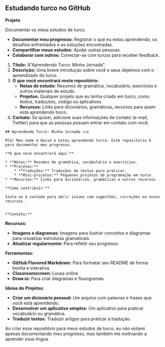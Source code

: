 ## Estudando turco no GitHub

**Projeto** 

Documentar os meus estudos de turco.

* **Documentar meu progresso:** Registrar o que eu estou aprendendo, os desafios enfrentados e as soluções encontradas.
* **Compartilhar meus estudos:** Ajudar outras pessoas.
* **Colaborar com outros:** Conectar-se com turcos para receber feedback.


1. **Título:** A"Aprendendo Turco: Minha Jornada".
2. **Descrição:** Uma breve introdução sobre você e seus objetivos com o aprendizado do turco.
3. **O que você encontrará neste repositório:**
    * **Notas de estudo:** Resumos de gramática, vocabulário, exercícios e outros materiais de estudo.
    * **Projetos:** Qualquer projeto que eu tenha criado em turco, como textos, traduções, código ou aplicativos.
    * **Recursos:** Links para dicionários, gramáticas,  recursos para quem está aprendendo turco.
4. **Contato:** Se quiser, adicione suas informações de contato (e-mail, Twitter) para que as pessoas possam entrar em contato com você.


```
## Aprendendo Turco: Minha Jornada 🇹🇷

Olá! Meu nome é Deise e estou aprendendo turco. Este repositório é para documentar meu progresso.

**O que você encontrará aqui:**

* **Notas:** Resumos de gramática, vocabulário e exercícios.
* **Projetos:** 
    * **Traduções:** Traduções de textos para praticar.
    * **Mini-projetos:** Pequenos projetos de programação em turco.
* **Recursos:** Links para dicionários, gramáticas e outros recursos .

**Como contribuir:**

Sinta-se à vontade para abrir issues com sugestões, correções ou novos recursos.


**Contato:** 
```

**Recursos:**

* **Imagens e diagramas:** Imagens para ilustrar conceitos e diagramas para visualizar estruturas gramaticais.
* **Atualizar regularmente:** Para refletir seu progresso.

**Ferramentas:**

* **GitHub Flavored Markdown:** Para formatar seu README de forma bonita e interativa.
* **Classroomscreen:** Lousa online
* **Draw.io:** Para criar diagramas e fluxogramas.

**Ideias de Projetos:**

* **Criar um dicionário pessoal:** Um arquivo com palavras e frases que você está aprendendo.
* **Desenvolver um aplicativo simples:** Um aplicativo para praticar vocabulário ou gramática.
* **Traduzir textos:** Traduzir artigos para praticar a tradução.

Ao criar esse repositório para meus estudos de turco, eu não estarei apenas documentando meu progresso, mas também me motivando a aprender essa língua.
